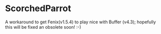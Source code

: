 ScorchedParrot
==============

A workaround to get Fenix(v1.5.4) to play nice with Buffer (v4.3); hopefully this will be fixed an obsolete soon! :-)
